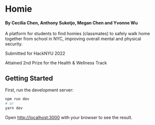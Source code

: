 # Homie

#### By Cecilia Chen, Anthony Sukotjo, Megan Chen and Yvonne Wu

A platform for students to find homies (classmates) to safely walk home together from school in NYC, improving overall mental and physical security.

Submitted for HackNYU 2022

Attained 2nd Prize for the Health & Wellness Track



## Getting Started

First, run the development server:

```bash
npm run dev
# or
yarn dev
```

Open [http://localhost:3000](http://localhost:3000) with your browser to see the result.



